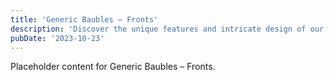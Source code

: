 ```yaml
---
title: 'Generic Baubles – Fronts'
description: 'Discover the unique features and intricate design of our Generic Baubles – Fronts. Perfect for various applications, this piece adds a touch of creativity and innovation to any setting.'
pubDate: '2023-10-23'
---
```


Placeholder content for Generic Baubles – Fronts.